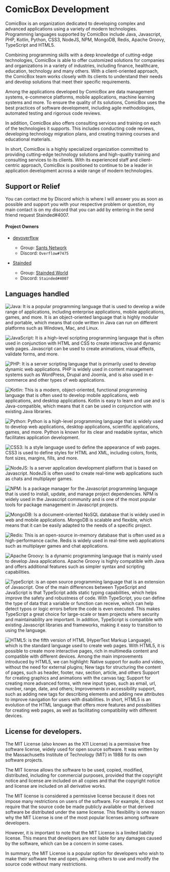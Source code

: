 # ComicBox Development

ComicBox is an organization dedicated to developing complex and advanced applications using a variety of modern technologies. Programming languages supported by ComicBox include Java, Javascript, PHP, Kotlin, Python, CSS3, NodeJS, NPM, MongoDB, Redis, Apache Groovy, TypeScript and HTML5.

Combining programming skills with a deep knowledge of cutting-edge technologies, ComicBox is able to offer customized solutions for companies and organizations in a variety of industries, including finance, healthcare, education, technology and many others. With a client-oriented approach, the ComicBox team works closely with its clients to understand their needs and develop solutions that meet their specific requirements.

Among the applications developed by ComicBox are data management systems, e-commerce platforms, mobile applications, machine learning systems and more. To ensure the quality of its solutions, ComicBox uses the best practices of software development, including agile methodologies, automated testing and rigorous code reviews.

In addition, ComicBox also offers consulting services and training on each of the technologies it supports. This includes conducting code reviews, developing technology migration plans, and creating training courses and educational materials.

In short, ComicBox is a highly specialized organization committed to providing cutting-edge technology solutions and high-quality training and consulting services to its clients. With its experienced staff and client-centric approach, ComicBox is positioned to continue to be a leader in application development across a wide range of modern technologies.

## Support or Relief

You can contact me by Discord which is where I will answer you as soon as possible and support you with your respective problem or question, my main contact is on my discord that you can add by entering in the send friend request Stainded#4007.

#### Project Owners
- [devoverflxw](https://github.com/devoverflxw)
  - Group: [Sants Network](https://discord.gg/dZY2nPrTG4)
  - Discord: `Overflow#7475`

- [Stainded](https://github.com/Stainded)
  - Group: [Stainded World](https://discord.gg/VWAnEMzxGw)
  - Discord: `Stainded#4007`


## Languages handled

![Java](https://img.shields.io/badge/java-%23ED8B00.svg?style=for-the-badge&logo=java&logoColor=white): It is a popular programming language that is used to develop a wide range of applications, including enterprise applications, mobile applications, games, and more. It is an object-oriented language that is highly modular and portable, which means that code written in Java can run on different platforms such as Windows, Mac, and Linux. 

![JavaScript](https://img.shields.io/badge/javascript-%23323330.svg?style=for-the-badge&logo=javascript&logoColor=%23F7DF1E): It is a high-level scripting programming language that is often used in conjunction with HTML and CSS to create interactive and dynamic web pages. Javascript can be used to create animations, visual effects, validate forms, and more.

![PHP](https://img.shields.io/badge/php-%23777BB4.svg?style=for-the-badge&logo=php&logoColor=white): It is a server scripting language that is primarily used to develop dynamic web applications. PHP is widely used in content management systems such as WordPress, Drupal and Joomla, and is also used in e-commerce and other types of web applications.

![Kotlin](https://img.shields.io/badge/kotlin-%230095D5.svg?style=for-the-badge&logo=kotlin&logoColor=white): This is a modern, object-oriented, functional programming language that is often used to develop mobile applications, web applications, and desktop applications. Kotlin is easy to learn and use and is Java-compatible, which means that it can be used in conjunction with existing Java libraries.

![Python](https://img.shields.io/badge/python-3670A0?style=for-the-badge&logo=python&logoColor=ffdd54): Python is a high-level programming language that is widely used to develop web applications, desktop applications, scientific applications, games, and more. Python is known for its clear and readable syntax, which facilitates application development.

![CSS3](https://img.shields.io/badge/css3-%231572B6.svg?style=for-the-badge&logo=css3&logoColor=white): Is a style language used to define the appearance of web pages. CSS3 is used to define styles for HTML and XML, including colors, fonts, font sizes, margins, fills, and more.

![NodeJS](https://img.shields.io/badge/node.js-6DA55F?style=for-the-badge&logo=node.js&logoColor=white): Is a server application development platform that is based on Javascript. NodeJS is often used to create real-time web applications such as chats and multiplayer games.

![NPM](https://img.shields.io/badge/NPM-%23000000.svg?style=for-the-badge&logo=npm&logoColor=white): Is a package manager for the Javascript programming language that is used to install, update, and manage project dependencies. NPM is widely used in the Javascript community and is one of the most popular tools for package management in Javascript projects.

![MongoDB](https://img.shields.io/badge/MongoDB-%234ea94b.svg?style=for-the-badge&logo=mongodb&logoColor=white): Is a document-oriented NoSQL database that is widely used in web and mobile applications. MongoDB is scalable and flexible, which means that it can be easily adapted to the needs of a specific project.

![Redis](https://img.shields.io/badge/redis-%23DD0031.svg?style=for-the-badge&logo=redis&logoColor=white): This is an open-source in-memory database that is often used as a high-performance cache. Redis is widely used in real-time web applications such as multiplayer games and chat applications.

![Apache Groovy](https://img.shields.io/badge/Apache%20Groovy-4298B8.svg?style=for-the-badge&logo=Apache+Groovy&logoColor=white): Is a dynamic programming language that is mainly used to develop Java applications. Apache Groovy is highly compatible with Java and offers additional features such as simpler syntax and scripting capabilities.

![TypeScript](https://img.shields.io/badge/TypeScript-007ACC?style=for-the-badge&logo=typescript&logoColor=white): is an open source programming language that is an extension of Javascript. One of the main differences between TypeScript and JavaScript is that TypeScript adds static typing capabilities, which helps improve the safety and robustness of code. With TypeScript, you can define the type of data that a variable or function can receive, which can help detect typos or logic errors before the code is even executed. This makes TypeScript a great choice for large-scale or team projects where security and maintainability are important. In addition, TypeScript is compatible with existing Javascript libraries and frameworks, making it easy to transition to using the language.

![HTML5](https://img.shields.io/badge/HTML5-E34F26?style=for-the-badge&logo=html5&logoColor=white): is the fifth version of HTML (HyperText Markup Language), which is the standard language used to create web pages. With HTML5, it is possible to create more interactive pages, rich in multimedia content and compatible with different devices. Among the main improvements introduced by HTML5, we can highlight: Native support for audio and video, without the need for external plugins; New tags for structuring the content of pages, such as header, footer, nav, section, article, and others
Support for creating graphics and animations with the canvas tag; Support for creating more advanced forms, with new input types, such as email, url, number, range, date, and others; Improvements in accessibility support, such as adding new tags for describing elements and adding new attributes to improve navigation for users with disabilities. In short, HTML5 is an evolution of the HTML language that offers more features and possibilities for creating web pages, as well as facilitating compatibility with different devices.

## License for developers.
The MIT License (also known as the X11 License) is a permissive free software license, widely used for open source software. It was written by the Massachusetts Institute of Technology (MIT) in 1988 for its own software projects.

The MIT license allows the software to be used, copied, modified, distributed, including for commercial purposes, provided that the copyright notice and license are included on all copies and that the copyright notice and license are included on all derivative works.

The MIT license is considered a permissive license because it does not impose many restrictions on users of the software. For example, it does not require that the source code be made publicly available or that derived software be distributed under the same license. This flexibility is one reason why the MIT License is one of the most popular licenses among software developers.

However, it is important to note that the MIT License is a limited liability license. This means that developers are not liable for any damages caused by the software, which can be a concern in some cases.

In summary, the MIT License is a popular option for developers who wish to make their software free and open, allowing others to use and modify the source code without many restrictions.
